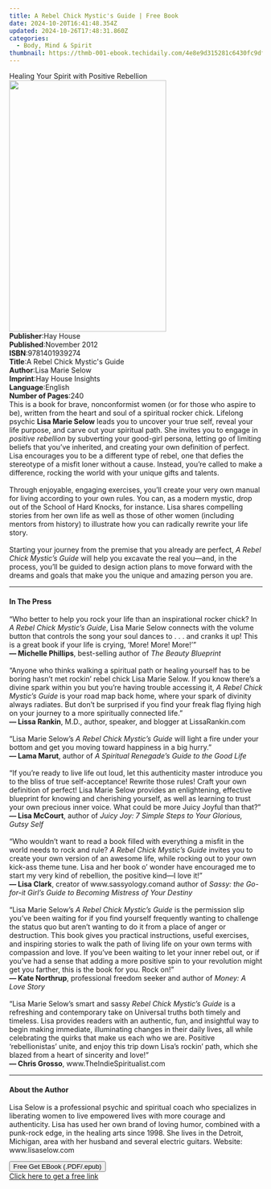 ```yaml
---
title: A Rebel Chick Mystic's Guide | Free Book
date: 2024-10-20T16:41:48.354Z
updated: 2024-10-26T17:48:31.860Z
categories:
  - Body, Mind & Spirit
thumbnail: https://thmb-001-ebook.techidaily.com/4e8e9d315281c6430fc9df9254cec13d79363f650186c547c022f2020a27ac66.jpg
---
```

<main id="book-container">
  <div class="flex flex-col">
    <div class="book-brief flex-1 py-6 px-4 sm:p-6 md:py-10 md:px-8">
      <!-- brief-->
      <div class="book-brief-main">
        Healing Your Spirit with Positive Rebellion
      </div>
    </div>
    <div
      class="book-meta-info flex-1 grid gap-4 col-start-1 col-end-3 row-start-1 sm:mb-6 sm:grid-cols-4 lg:gap-6 lg:col-start-2 lg:row-end-6 lg:row-span-6 lg:mb-0"
    >
      <div
        class="book-meta-info-left place-content-center mt-4 p-4 text-sm leading-6 col-start-2 col-span-2 dark:text-slate-400"
      >
        <img
          class="w-full h-500 object-cover rounded-lg sm:h-255 sm:col-span-2 lg:col-span-full"
          src="https://img-001-ebook.techidaily.com/12883f41d5ed61e5803547b2f76fbb132ff16ec67b06fa197be0be8d35613390.jpg"
          alt=""
          width="312"
          height="500"
        />
      </div>
      <div
        class="book-meta-info-right mt-2 col-start-1 row-start-2 col-span-3 self-center"
      >
        <!-- meta data  -->
        <div class="flex flex-col px-4 md:px-8">
          <div class="flex-1">
            <strong>Publisher</strong>:<span class="px-2">Hay House</span>
          </div>
          <div class="flex-1">
            <strong>Published</strong>:<span class="px-2">November 2012</span>
          </div>
          <div class="flex-1">
            <strong>ISBN</strong>:<span class="px-2">9781401939274</span>
          </div>
          <div class="flex-1">
            <strong>Title</strong>:<span class="px-2"
              >A Rebel Chick Mystic&#39;s Guide</span
            >
          </div>
          <div class="flex-1">
            <strong>Author</strong>:<span class="px-2">Lisa Marie Selow</span>
          </div>
          <div class="flex-1">
            <strong>Imprint</strong>:<span class="px-2"
              >Hay House Insights</span
            >
          </div>
          <div class="flex-1">
            <strong>Language</strong>:<span class="px-2">English</span>
          </div>
          <div class="flex-1">
            <strong>Number of Pages</strong>:<span class="px-2">240</span>
          </div>
        </div>
      </div>
    </div>
    <div class="book-description flex-1 py-6 px-4 sm:p-6 md:py-10 md:px-8">
      <div class="book-description-main">
        <div accordion-content="" id="description">
          This is a book for brave, nonconformist women (or for those who aspire
          to be), written from the heart and soul of a spiritual rocker chick.
          Lifelong psychic <b>Lisa Marie Selow</b> leads you to uncover your
          true self, reveal your life purpose, and carve out your spiritual
          path. She invites you to engage in <i>positive rebellion</i> by
          subverting your good-girl persona, letting go of limiting beliefs that
          you’ve inherited, and creating your own definition of perfect. Lisa
          encourages you to be a different type of rebel, one that defies the
          stereotype of a misfit loner without a cause. Instead, you’re called
          to make a difference, rocking the world with your unique gifts and
          talents.<br /><br />Through enjoyable, engaging exercises, you’ll
          create your very own manual for living according to your own rules.
          You can, as a modern mystic, drop out of the School of Hard Knocks,
          for instance. Lisa shares compelling stories from her own life as well
          as those of other women (including mentors from history) to illustrate
          how you can radically rewrite your life story.<br /><br />Starting
          your journey from the premise that you already are perfect,
          <i>A Rebel Chick Mystic’s Guide</i> will help you excavate the real
          you—and, in the process, you’ll be guided to design action plans to
          move forward with the dreams and goals that make you the unique and
          amazing person you are.
        </div>
        <div class="accordion-fader"></div>
      </div>
    </div>
    <div class="book-excerpts flex-1 py-6 px-4 sm:p-6 md:py-10 md:px-8">
      <!-- excerpts-->
      <div class="book-excerpts-main">
        <hr />
        <h4 class="placeholder placeholder-heading">
          <span>In The Press</span>
        </h4>
        <p>
          “Who better to help you rock your life than an inspirational rocker
          chick? In <i>A Rebel Chick Mystic’s Guide</i>,&nbsp;Lisa Marie Selow
          connects with the volume button that controls the song your soul
          dances to . . . and cranks it up! This is a great book if your life is
          crying, ‘More! More! More!’”<br /><b>— Michelle Phillips</b>,
          best-selling author of <i>The Beauty Blueprint</i><br /><br />“Anyone
          who thinks walking a spiritual path or healing yourself has to be
          boring hasn’t met rockin’ rebel chick Lisa Marie Selow. If you know
          there’s a divine spark within you but you’re having trouble accessing
          it, <i>A Rebel Chick Mystic’s Guide</i> is your road map back home,
          where your spark of divinity always radiates. But don’t be surprised
          if you find your freak flag flying high on your journey to a more
          spiritually connected life.” <br /><b>— Lissa Rankin</b>, M.D.,
          author, speaker, and blogger at LissaRankin.com<br /><br />“Lisa Marie
          Selow’s <i>A Rebel Chick Mystic’s Guide&nbsp;</i>will light a fire
          under your bottom and get you moving toward happiness in a big
          hurry.”<br /><b>— Lama Marut</b>, author of&nbsp;<i
            >A Spiritual Renegade’s Guide to the Good Life</i
          ><br /><br />“If you’re ready to live life out loud, let this
          authenticity master introduce you to the bliss of true
          self-acceptance! Rewrite those rules! Craft your own definition of
          perfect! Lisa Marie Selow provides an enlightening, effective
          blueprint for knowing and cherishing yourself, as well as learning to
          trust your own precious inner voice. What could be more Juicy Joyful
          than that?”<br /><b>— Lisa McCourt</b>, author of
          <i>Juicy Joy: 7 Simple Steps to Your Glorious, Gutsy Self</i
          ><br /><br />“Who wouldn’t want to read a book filled with everything
          a misfit in the world needs to rock and rule?
          <i>A Rebel Chick Mystic’s Guide </i>invites you to create your own
          version of an awesome life, while rocking out to your own kick-ass
          theme tune. Lisa and her book o’ wonder have encouraged me to start my
          very kind of rebellion, the positive kind—I love it!”<br /><b
            >— Lisa Clark</b
          >, creator of www.sassyology.comand author of
          <i
            >Sassy: the Go-for-it Girl’s Guide to Becoming Mistress of Your
            Destiny</i
          ><br /><br />“Lisa Marie Selow’s
          <i>A Rebel Chick Mystic’s Guide&nbsp;</i>is the permission slip you’ve
          been waiting for if you find yourself frequently wanting to challenge
          the status quo but aren’t wanting to do it from a place of anger or
          destruction. This book gives you practical instructions, useful
          exercises, and inspiring stories to walk the path of living life on
          your own terms with compassion and love. If you’ve been waiting to let
          your inner rebel out, or if you’ve had a sense that adding a more
          positive spin to your revolution might get you farther, this is the
          book for you. Rock on!” <br /><b>— Kate Northrup</b>, professional
          freedom seeker and author of <i>Money: A Love Story</i
          ><br /><br />“Lisa Marie Selow’s smart and sassy
          <i>Rebel Chick Mystic’s Guide</i> is a refreshing and contemporary
          take on Universal truths both timely and timeless. Lisa provides
          readers with an authentic, fun, and insightful way to begin making
          immediate, illuminating changes in their daily lives, all while
          celebrating the quirks that make us each who we are. Positive
          ‘rebellionistas’ unite, and enjoy this trip down Lisa’s rockin’ path,
          which she blazed from a heart of sincerity and love!”<br /><b
            >— Chris Grosso</b
          >, www.TheIndieSpiritualist.com
        </p>
      </div>
    </div>
    <div class="book-about-author flex-1 py-6 px-4 sm:p-6 md:py-10 md:px-8">
      <!-- about author-->
      <div class="book-main-author-main">
        <hr />
        <h4 class="placeholder placeholder-heading">
          <span>About the Author</span>
        </h4>
        <p>
          Lisa Selow is a professional psychic and spiritual coach who
          specializes in liberating women to live empowered lives with more
          courage and authenticity. Lisa has used her own brand of loving humor,
          combined with a punk-rock edge, in the healing arts since 1998. She
          lives in the Detroit, Michigan, area with her husband and several
          electric guitars. Website: www.lisaselow.com
        </p>
      </div>
    </div>
    <div class="book-free-get flex-1 py-6 px-4 sm:p-6 md:py-10 md:px-8">
      <button
        id="btn-free-get"
        class="bg-blue-500 hover:bg-blue-700 text-white font-bold py-2 px-4 rounded"
      >
        Free Get EBook (.PDF/.epub)
      </button>
      <div id="countdown-display" class="px-2 text-lg mt-2"></div>
      <a
        id="free-link"
        class="hidden bg-blue-500 hover:bg-blue-700 text-white font-bold py-2 px-4 rounded"
        href="https://www.ebooks.com/en-us/book/96317084/a-rebel-chick-mystic-s-guide/lisa-marie-selow/"
        target="_blank"
        >Click here to get a free link</a
      >
    </div>
    <script>
      let countdownTime = 0;
      let countdownInterval = null;
      document
        .getElementById('btn-free-get')
        .addEventListener('click', startCountdown);
      function startCountdown() {
        countdownTime = new Date().getTime() + 60000 * 3;
        countdownInterval = setInterval(updateCountdown, 1000);
        document.getElementById('btn-free-get').disabled = true;
        document
          .getElementById('btn-free-get')
          .classList.add('bg-gray-500', 'cursor-not-allowed');
      }
      function updateCountdown() {
        let currentTime = new Date().getTime();
        let timeLeft = countdownTime - currentTime;
        let secondsLeft = Math.floor(timeLeft / 1000);
        document.getElementById('countdown-display').innerHTML =
          `Remaining time: ${secondsLeft} seconds.`;
        if (secondsLeft <= 0) {
          clearInterval(countdownInterval);
          document.getElementById('btn-free-get').classList.add('hidden');
          document.getElementById('free-link').classList.remove('hidden');
          document.getElementById('countdown-display').innerHTML = '';
        }
      }
    </script>
  </div>
</main>

<ins class="adsbygoogle"
      style="display:block"
      data-ad-client="ca-pub-7571918770474297"
      data-ad-slot="8358498916"
      data-ad-format="auto"
      data-full-width-responsive="true"></ins>
    
